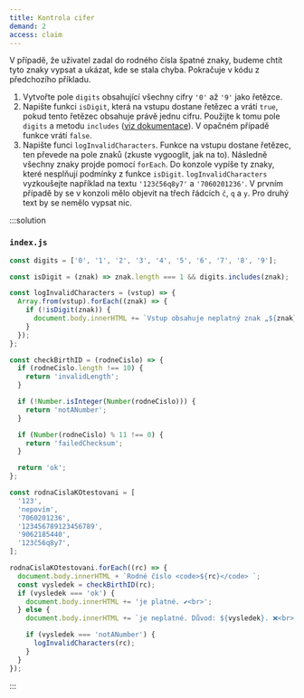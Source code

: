 ```yaml
---
title: Kontrola cifer
demand: 2
access: claim
---
```


V případě, že uživatel zadal do rodného čísla špatné znaky, budeme chtít tyto znaky vypsat a ukázat, kde se stala chyba. Pokračuje v kódu z předchozího příkladu.

1. Vytvořte pole `digits` obsahující všechny cifry `'0'` až `'9'` jako řetězce.
1. Napište funkci `isDigit`, která na vstupu dostane řetězec a vrátí `true`, pokud tento řetězec obsahuje právě jednu cifru. Použijte k tomu pole `digits` a metodu `includes` ([viz dokumentace](https://developer.mozilla.org/en-US/docs/Web/JavaScript/Reference/Global_Objects/Array/includes)). V opačném případě funkce vrátí `false`.
1. Napište funci `logInvalidCharacters`. Funkce na vstupu dostane řetězec, ten převede na pole znaků (zkuste vygooglit, jak na to). Následně všechny znaky projde pomocí `forEach`. Do konzole vypíše ty znaky, které nesplňují podmínky z funkce `isDigit`. `logInvalidCharacters` vyzkoušejte například na textu `'123č56q8y7'` a `'7060201236'`. V prvním případě by se v konzoli mělo objevit na třech řádcích `č`, `q` a `y`. Pro druhý text by se nemělo vypsat nic.

:::solution

### `index.js`

```js
const digits = ['0', '1', '2', '3', '4', '5', '6', '7', '8', '9'];

const isDigit = (znak) => znak.length === 1 && digits.includes(znak);

const logInvalidCharacters = (vstup) => {
  Array.from(vstup).forEach((znak) => {
    if (!isDigit(znak)) {
      document.body.innerHTML += `Vstup obsahuje neplatný znak „${znak}“.<br>`;
    }
  });
};

const checkBirthID = (rodneCislo) => {
  if (rodneCislo.length !== 10) {
    return 'invalidLength';
  }

  if (!Number.isInteger(Number(rodneCislo))) {
    return 'notANumber';
  }

  if (Number(rodneCislo) % 11 !== 0) {
    return 'failedChecksum';
  }

  return 'ok';
};

const rodnaCislaKOtestovani = [
  '123',
  'nepovím',
  '7060201236',
  '123456789123456789',
  '9062185440',
  '123č56q8y7',
];

rodnaCislaKOtestovani.forEach((rc) => {
  document.body.innerHTML + `Rodné číslo <code>${rc}</code> `;
  const vysledek = checkBirthID(rc);
  if (vysledek === 'ok') {
    document.body.innerHTML += 'je platné. ✔️<br>';
  } else {
    document.body.innerHTML += `je neplatné. Důvod: ${vysledek}. ❌<br>`;

    if (vysledek === 'notANumber') {
      logInvalidCharacters(rc);
    }
  }
});
```

:::
